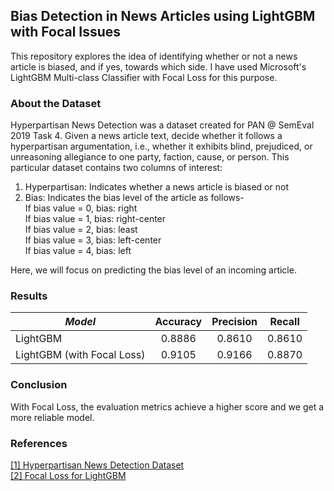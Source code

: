 ## Bias Detection in News Articles using LightGBM with Focal Issues
This repository explores the idea of identifying whether or not a news article is biased, and if yes, towards which side.
I have used Microsoft's LightGBM Multi-class Classifier with Focal Loss for this purpose.

### About the Dataset
Hyperpartisan News Detection was a dataset created for PAN @ SemEval 2019 Task 4. Given a news article text, decide whether it follows a hyperpartisan argumentation, i.e., whether it exhibits blind, prejudiced, or unreasoning allegiance to one party, faction, cause, or person.
This particular dataset contains two columns of interest:
1. Hyperpartisan: Indicates whether a news article is biased or not
2. Bias: Indicates the bias level of the article as follows- <br />
If bias value = 0, bias: right <br />
If bias value = 1, bias: right-center <br />
If bias value = 2, bias: least <br />
If bias value = 3, bias: left-center <br />
If bias value = 4, bias: left <br />

Here, we will focus on predicting the bias level of an incoming article.

### Results
| **_Model_**                     | Accuracy | Precision | Recall |
|---------------------------------|:--------:|:---------:|:------:|
| LightGBM                        | 0.8886   | 0.8610    | 0.8610 | 
| LightGBM (with Focal Loss)      | 0.9105   | 0.9166    | 0.8870 | 

### Conclusion
With Focal Loss, the evaluation metrics achieve a higher score and we get a more reliable model.

### References
[[1] Hyperpartisan News Detection Dataset](https://huggingface.co/datasets/hyperpartisan_news_detection) <br />
[[2] Focal Loss for LightGBM](https://maxhalford.github.io/blog/lightgbm-focal-loss/)
